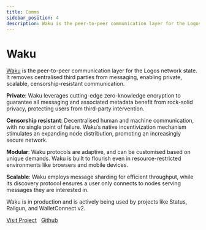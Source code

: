 ```yaml
---
title: Comms 
sidebar_position: 4
description: Waku is the peer-to-peer communication layer for the Logos Network State.
---
```


# Waku

<p><u>Waku</u> is the peer-to-peer communication layer for the Logos network state. It removes centralised third parties from messaging, enabling private, scalable, censorship-resistant communication.</p>

**Private**: Waku leverages cutting-edge zero-knowledge encryption to guarantee all messaging and associated metadata benefit from rock-solid privacy, protecting users from third-party intervention.

**Censorship resistant**: Decentralised human and machine communication, with no single point of failure. Waku’s native incentivization mechanism stimulates an expanding node distribution, promoting an increasingly secure network.

**Modular**: Waku protocols are adaptive, and can be customised based on unique demands. Waku is built to flourish even in resource-restricted environments like browsers and mobile devices.

**Scalable**: Waku employs message sharding for efficient throughput, while its discovery protocol ensures a user only connects to nodes serving messages they are interested in.

Waku is in production and is actively being used by projects like Status, Railgun, and WalletConnect v2.


[Visit Project](https://waku.org/) &nbsp; [Github](https://github.com/waku-org)
